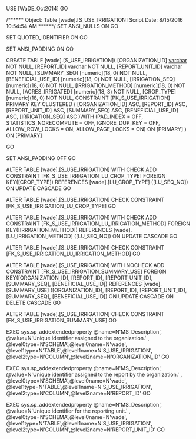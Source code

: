 ﻿USE [WaDE_Oct2014]
GO

/****** Object:  Table [wade].[S_USE_IRRIGATION]    Script Date: 8/15/2016 10:54:54 AM ******/
SET ANSI_NULLS ON
GO

SET QUOTED_IDENTIFIER ON
GO

SET ANSI_PADDING ON
GO

CREATE TABLE [wade].[S_USE_IRRIGATION](
	[ORGANIZATION_ID] [varchar](10) NOT NULL,
	[REPORT_ID] [varchar](35) NOT NULL,
	[REPORT_UNIT_ID] [varchar](35) NOT NULL,
	[SUMMARY_SEQ] [numeric](18, 0) NOT NULL,
	[BENEFICIAL_USE_ID] [numeric](18, 0) NOT NULL,
	[IRRIGATION_SEQ] [numeric](18, 0) NOT NULL,
	[IRRIGATION_METHOD] [numeric](18, 0) NOT NULL,
	[ACRES_IRRIGATED] [numeric](18, 3) NOT NULL,
	[CROP_TYPE] [numeric](18, 0) NOT NULL,
 CONSTRAINT [PK_S_USE_IRRIGATION] PRIMARY KEY CLUSTERED 
(
	[ORGANIZATION_ID] ASC,
	[REPORT_ID] ASC,
	[REPORT_UNIT_ID] ASC,
	[SUMMARY_SEQ] ASC,
	[BENEFICIAL_USE_ID] ASC,
	[IRRIGATION_SEQ] ASC
)WITH (PAD_INDEX = OFF, STATISTICS_NORECOMPUTE = OFF, IGNORE_DUP_KEY = OFF, ALLOW_ROW_LOCKS = ON, ALLOW_PAGE_LOCKS = ON) ON [PRIMARY]
) ON [PRIMARY]

GO

SET ANSI_PADDING OFF
GO

ALTER TABLE [wade].[S_USE_IRRIGATION]  WITH CHECK ADD  CONSTRAINT [FK_S_USE_IRRIGATION_LU_CROP_TYPE] FOREIGN KEY([CROP_TYPE])
REFERENCES [wade].[LU_CROP_TYPE] ([LU_SEQ_NO])
ON UPDATE CASCADE
GO

ALTER TABLE [wade].[S_USE_IRRIGATION] CHECK CONSTRAINT [FK_S_USE_IRRIGATION_LU_CROP_TYPE]
GO

ALTER TABLE [wade].[S_USE_IRRIGATION]  WITH CHECK ADD  CONSTRAINT [FK_S_USE_IRRIGATION_LU_IRRIGATION_METHOD] FOREIGN KEY([IRRIGATION_METHOD])
REFERENCES [wade].[LU_IRRIGATION_METHOD] ([LU_SEQ_NO])
ON UPDATE CASCADE
GO

ALTER TABLE [wade].[S_USE_IRRIGATION] CHECK CONSTRAINT [FK_S_USE_IRRIGATION_LU_IRRIGATION_METHOD]
GO

ALTER TABLE [wade].[S_USE_IRRIGATION]  WITH NOCHECK ADD  CONSTRAINT [FK_S_USE_IRRIGATION_SUMMARY_USE] FOREIGN KEY([ORGANIZATION_ID], [REPORT_ID], [REPORT_UNIT_ID], [SUMMARY_SEQ], [BENEFICIAL_USE_ID])
REFERENCES [wade].[SUMMARY_USE] ([ORGANIZATION_ID], [REPORT_ID], [REPORT_UNIT_ID], [SUMMARY_SEQ], [BENEFICIAL_USE_ID])
ON UPDATE CASCADE
ON DELETE CASCADE
GO

ALTER TABLE [wade].[S_USE_IRRIGATION] CHECK CONSTRAINT [FK_S_USE_IRRIGATION_SUMMARY_USE]
GO

EXEC sys.sp_addextendedproperty @name=N'MS_Description', @value=N'Unique identifier assigned to the organization.' , @level0type=N'SCHEMA',@level0name=N'wade', @level1type=N'TABLE',@level1name=N'S_USE_IRRIGATION', @level2type=N'COLUMN',@level2name=N'ORGANIZATION_ID'
GO

EXEC sys.sp_addextendedproperty @name=N'MS_Description', @value=N'Unique identifier assigned to the report by the organization.' , @level0type=N'SCHEMA',@level0name=N'wade', @level1type=N'TABLE',@level1name=N'S_USE_IRRIGATION', @level2type=N'COLUMN',@level2name=N'REPORT_ID'
GO

EXEC sys.sp_addextendedproperty @name=N'MS_Description', @value=N'Unique identifier for the reporting unit.' , @level0type=N'SCHEMA',@level0name=N'wade', @level1type=N'TABLE',@level1name=N'S_USE_IRRIGATION', @level2type=N'COLUMN',@level2name=N'REPORT_UNIT_ID'
GO


